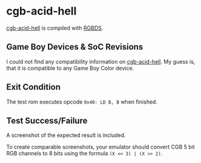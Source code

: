 # cgb-acid-hell

[cgb-acid-hell](https://github.com/mattcurrie/cgb-acid-hell) is compiled with
[RGBDS](https://github.com/gbdev/rgbds).

## Game Boy Devices & SoC Revisions

I could not find any compatibility information on
[cgb-acid-hell](https://github.com/mattcurrie/cgb-acid-hell).
My guess is,
that it is compatible to any Game Boy Color device.

## Exit Condition

The test rom executes opcode `0x40: LD B, B` when finished.

## Test Success/Failure

A screenshot of the expected result is included.

To create comparable screenshots,
your emulator should convert CGB 5 bit RGB channels to 8 bits using the formula
`(X << 3) | (X >> 2)`.
